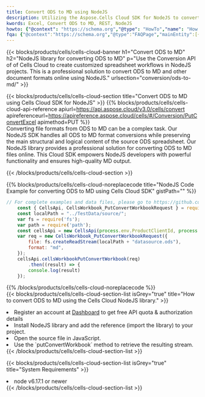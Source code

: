 ```yaml
---
title: Convert ODS to MD using NodeJS 
description: Utilizing the Aspose.Cells Cloud SDK for NodeJS to convert a ODS format file to a MD format file. 
kwords: Excel, Convert ODS to MD, REST, NodeJS
howto: {"@context": "https://schema.org","@type": "HowTo","name": "How to convert ODS to MD using the Cells Cloud NodeJS library.","description": "How to convert ODS to MD using the Cells Cloud NodeJS library.","image": {"@type": "ImageObject"},"url": "/nodejs/conversion/ods-to-md/","step": [{ "@type": "HowToStep","name": "How to convert ODS to MD using the Cells Cloud NodeJS library. step 1", "image": {"@type": "ImageObject",},"url": "/nodejs/conversion/ods-to-md/","text": "Register an account at <a href='https://dashboard.aspose.cloud/'>Dashboard</a> to get free API quota & authorization details",},{ "@type": "HowToStep","name": "How to convert ODS to MD using the Cells Cloud NodeJS library. step 1", "image": {"@type": "ImageObject",},"url": "/nodejs/conversion/ods-to-md/","text": "Install NodeJS library and add the reference (import the library) to your project.",},{ "@type": "HowToStep","name": "How to convert ODS to MD using the Cells Cloud NodeJS library. step 1", "image": {"@type": "ImageObject",},"url": "/nodejs/conversion/ods-to-md/","text": "Open the source file in JavaScript.",},{ "@type": "HowToStep","name": "How to convert ODS to MD using the Cells Cloud NodeJS library. step 1", "image": {"@type": "ImageObject",},"url": "/nodejs/conversion/ods-to-md/","text": "Use the `putConvertWorkbook` method to retrieve the resulting stream.",}, ],"supply": {"@type": "HowToSupply","name": "document"},"tool": [{"@type": "HowToTool","name": "Visual Studio, Visual Studio Code, WebStorm"},{"@type": "HowToTool","name": "Aspose Cells"}],"totalTime": "PT6M"}
fqa: {"@context":"https://schema.org","@type":"FAQPage","mainEntity":[{"@type":"Question","name":"Why convert file formats in C# using REST API?","acceptedAnswer":{"@type":"Answer","text":"Documents are encoded in many ways, and some files may be incompatible with the software you use. To open and read such files, just convert them to appropriate file formats.<br/><ol><li>Install .NET SDK and add the reference (import the library) to your project.</li><li>Open the source file in C# using REST API.</li><li>Call the PutConvertWorkbookRequest() method, passing an output filename with required extension.</li><li>Get the result of conversion as a separate file.</li></ol>"}},{"@type":"Question","name":"What file formats can I convert with your C# library?","acceptedAnswer":{"@type":"Answer","text":"We support a variety of file formats for conversion using .NET library, including XLSX, Excel, xls , PDF, CSV, HTML, Markdown, XML, PNG, JPG, TIFF, Json, TXT and many more."}},{"@type":"Question","name":"What is the maximum allowed file size for conversion using this .NET library?","acceptedAnswer":{"@type":"Answer","text":"There are no file size limits for format conversions using .NET library."}}]}
---
```



{{< blocks/products/cells/cells-cloud-banner h1="Convert ODS to MD" h2="NodeJS library for converting ODS to MD" p="Use the Conversion API of of Cells Cloud to create customized spreadsheet workflows in NodeJS projects. This is a professional solution to convert ODS to MD and other document formats online using NodeJS." urlsection="conversion/ods-to-md/" >}}

{{< blocks/products/cells/cells-cloud-section  title="Convert ODS to MD using Cells Cloud SDK for NodeJS" >}}
{{% blocks/products/cells/cells-cloud-api-reference  apiurl=https://api.aspose.cloud/v3.0/cells/convert  apireferenceurl=https://apireference.aspose.cloud/cells/#/Conversion/PutConvertExcel  apimethod=PUT %}}
<br/>
Converting file formats from ODS to MD can be a complex task. Our NodeJS SDK handles all ODS to MD format conversions while preserving the main structural and logical content of the source ODS spreadsheet. Our NodeJS library provides a professional solution for converting ODS to MD files online. This Cloud SDK empowers NodeJS developers with powerful functionality and ensures high-quality MD output.

{{< /blocks/products/cells/cells-cloud-section >}}

{{% blocks/products/cells/cells-cloud-noreplacecode title="NodeJS Code Example for converting ODS to MD using Cells Cloud SDK" gistPath="" %}}
 
```js
// For complete examples and data files, please go to https://github.com/aspose-cells-cloud/aspose-cells-cloud-node/
    const { CellsApi, CellsWorkbook_PutConvertWorkbookRequest } = require("asposecellscloud");
    const localPath = "../TestData/source/";
    var fs = require('fs');
    var path = require('path');
    const cellsApi = new CellsApi(process.env.ProductClientId, process.env.ProductClientSecret);
    var req = new CellsWorkbook_PutConvertWorkbookRequest({
        file: fs.createReadStream(localPath + "datasource.ods"),
        format: "md",
    });
    cellsApi.cellsWorkbookPutConvertWorkbook(req)
        .then((result) => {
        console.log(result)
    });
```
 
{{% /blocks/products/cells/cells-cloud-noreplacecode  %}}
<br/>
{{< blocks/products/cells/cells-cloud-section-list isGrey="true"  title="How to convert ODS to MD using the Cells Cloud NodeJS library." >}}
<li>Register an account at <a href="https://dashboard.aspose.cloud/">Dashboard</a> to get free API quota & authorization details</li>
<li>Install NodeJS library and add the reference (import the library) to your project.</li>
<li>Open the source file in JavaScript.</li>
<li>Use the `putConvertWorkbook` method to retrieve the resulting stream.</li>
{{< /blocks/products/cells/cells-cloud-section-list >}}

{{< blocks/products/cells/cells-cloud-section-list isGrey="true"  title="System Requirements" >}}
<li>node v6.17.1 or newer</li>
{{< /blocks/products/cells/cells-cloud-section-list >}}

